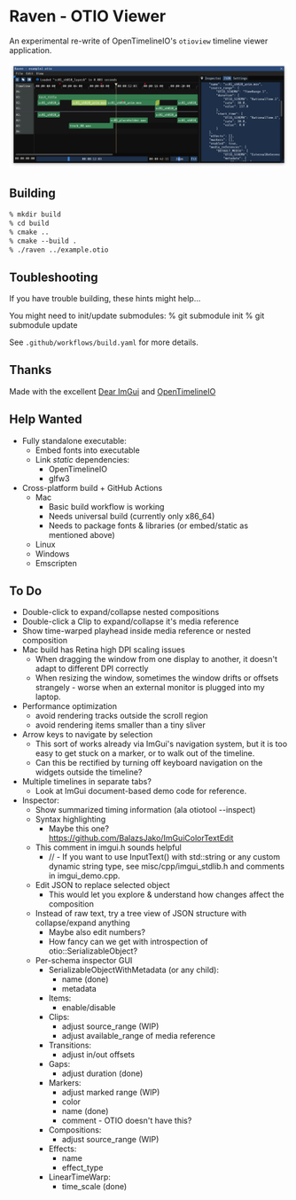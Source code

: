 # Raven - OTIO Viewer

An experimental re-write of OpenTimelineIO's `otioview` timeline viewer application.

![screenshot](screenshot.png)

## Building

	% mkdir build
	% cd build
	% cmake ..
	% cmake --build .
	% ./raven ../example.otio

## Toubleshooting

If you have trouble building, these hints might help...

You might need to init/update submodules:
  % git submodule init
  % git submodule update

See `.github/workflows/build.yaml` for more details.

## Thanks

Made with the excellent [Dear ImGui](https://github.com/ocornut/imgui) and [OpenTimelineIO](https://opentimeline.io)

## Help Wanted

- Fully standalone executable:
  - Embed fonts into executable
  - Link *static* dependencies:
    - OpenTimelineIO
    - glfw3
- Cross-platform build + GitHub Actions
  - Mac
    - Basic build workflow is working
    - Needs universal build (currently only x86_64)
    - Needs to package fonts & libraries (or embed/static as mentioned above)
  - Linux
  - Windows
  - Emscripten

## To Do

- Double-click to expand/collapse nested compositions
- Double-click a Clip to expand/collapse it's media reference
- Show time-warped playhead inside media reference or nested composition
- Mac build has Retina high DPI scaling issues
  - When dragging the window from one display to another, it doesn't adapt to different DPI correctly
  - When resizing the window, sometimes the window drifts or offsets strangely - worse when an external monitor is plugged into my laptop.
- Performance optimization
  - avoid rendering tracks outside the scroll region
  - avoid rendering items smaller than a tiny sliver
- Arrow keys to navigate by selection
  - This sort of works already via ImGui's navigation system, but it is too easy to get stuck on a marker, or to walk out of the timeline.
  - Can this be rectified by turning off keyboard navigation on the widgets outside the timeline?
- Multiple timelines in separate tabs?
  - Look at ImGui document-based demo code for reference.
- Inspector:
  - Show summarized timing information (ala otiotool --inspect)
  - Syntax highlighting
    - Maybe this one? https://github.com/BalazsJako/ImGuiColorTextEdit
  - This comment in imgui.h sounds helpful
    - // - If you want to use InputText() with std::string or any custom dynamic string type, see misc/cpp/imgui_stdlib.h and comments in imgui_demo.cpp.
  - Edit JSON to replace selected object
    - This would let you explore & understand how changes affect the composition
  - Instead of raw text, try a tree view of JSON structure with collapse/expand anything
    - Maybe also edit numbers?
    - How fancy can we get with introspection of otio::SerializableObject?
  - Per-schema inspector GUI
    - SerializableObjectWithMetadata (or any child):
      - name (done)
      - metadata
    - Items:
      - enable/disable
    - Clips:
      - adjust source_range (WIP)
      - adjust available_range of media reference
    - Transitions:
      - adjust in/out offsets
    - Gaps:
      - adjust duration (done)
    - Markers:
      - adjust marked range (WIP)
      - color
      - name (done)
      - comment - OTIO doesn't have this?
    - Compositions:
      - adjust source_range (WIP)
    - Effects:
      - name
      - effect_type
    - LinearTimeWarp:
      - time_scale (done)

